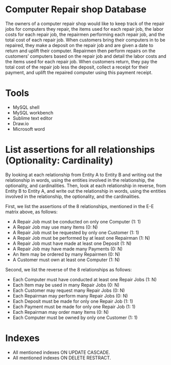 # Computer Repair shop Database
The owners of a computer repair shop would like to keep track of the repair jobs for computers they repair, the items used for each repair job, the labor costs for each repair job, the repairmen performing each repair job, and the total cost of each repair job.
When customers bring their computers in to be repaired, they make a deposit on the repair job and are given a date to return and uplift their computer. Repairmen then perform repairs on the customers’ computers based on the repair job and detail the labor costs and the items used for each repair job.
When customers return, they pay the total cost of the repair job less the deposit, collect a receipt for their payment, and uplift the repaired computer using this payment receipt.

# Tools

*	MySQL shell
* 	MySQL workbench
*	Sublime text editor
*	Draw.io
*	Microsoft word

# List assertions for all relationships (Optionality: Cardinality)

By looking at each relationship from Entity A to Entity B and writing out the relationship in words, using the entities involved in the relationship, the optionality, and cardinalities. Then, look at each relationship in reverse, from Entity B to Entity A, and write out the relationship in words, using the entities involved in the relationship, the optionality, and the cardinalities. 


First, we list the assertions of the 8 relationships, mentioned in the E-E matrix above, as follows:

*	A Repair Job must be conducted on only one Computer (1: 1)
*	A Repair Job may use many Items (0: N)
*	A Repair Job must be requested by only one Customer (1: 1)
*	A Repair Job must be performed by at least one Repairman (1: N)
*	A Repair Job must have made at least one Deposit (1: N)
*	A Repair Job may have made many Payments (0: N)
*	An Item may be ordered by many Repairmen (0: N)
*	A Customer must own at least one Computer (1: N)

Second, we list the reverse of the 8 relationships as follows:

*	Each Computer must have conducted at least one Repair Jobs (1: N)
*	Each Item may be used in many Repair Jobs (0: N)
*	Each Customer may request many Repair Jobs (0: N)
*	Each Repairman may perform many Repair Jobs (0: N)
*	Each Deposit must be made for only one Repair Job (1: 1)
*	Each Payment must be made for only one Repair Job (1: 1)
*	Each Repairman may order many Items (0: N)
*	Each Computer must be owned by only one Customer (1: 1)

# Indexes
*	All mentioned indexes ON UPDATE CASCADE.
*	All mentioned indexes ON DELETE RESTRACT. 

